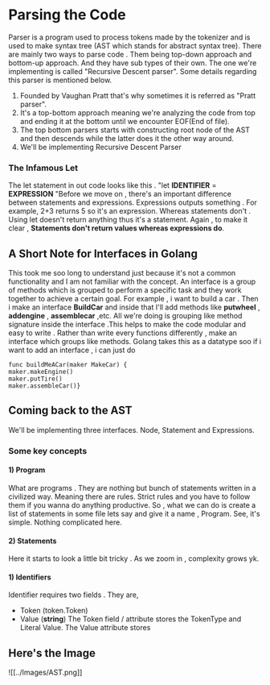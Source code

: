 # Parsing the Code

Parser is a program used to process tokens made by the tokenizer and is used to make syntax tree (AST which stands for abstract syntax tree).
There are mainly two ways to parse code . Them being top-down approach and bottom-up approach. And they have sub types of their own. The one we're implementing is called "Recursive Descent parser".
Some details regarding this parser is mentioned below.

1. Founded by Vaughan Pratt that's why sometimes it is referred as "Pratt parser".
2. It's a top-bottom approach meaning we're analyzing the code from top and ending it at the bottom until we encounter EOF(End of file).
3. The top bottom parsers starts with constructing root node of the AST and then descends while the latter does it the other way around.
4. We'll be implementing Recursive Descent Parser

### The Infamous Let

The let statement in out code looks like this . "let **IDENTIFIER** = **EXPRESSION** "Before we move on , there's an important difference between statements and expressions. Expressions outputs something . For example, 2+3 returns 5 so it's an expression. Whereas statements don't . Using let doesn't return anything thus it's a statement. Again , to make it clear , **Statements don't return values whereas expressions do**.

## A Short Note for Interfaces in Golang

This took me soo long to understand just because it's not a common functionality and I am not familiar with the concept. An interface is a group of methods which is grouped to perform a specific task and they work together to achieve a certain goal. For example , i want to build a car . Then i make an interface **BuildCar** and inside that I'll add methods like **putwheel** , **addengine** , **assemblecar** ,etc. All we're doing is grouping like method signature inside the interface .This helps to make the code modular and easy to write . Rather than write every functions differently , make an interface which groups like methods. Golang takes this as a datatype soo if i want to add an interface , i can just do

`func buildMeACar(maker MakeCar) {`\
`maker.makeEngine() `\
`maker.putTire() `\
`maker.assembleCar()}`

## Coming back to the AST

We'll be implementing three interfaces. Node, Statement and Expressions.

### Some key concepts

#### 1) Program

What are programs . They are nothing but bunch of statements written in a civilized way. Meaning there are rules. Strict rules and you have to follow them if you wanna do anything productive. So , what we can do is create a list of statements in some file lets say and give it a name , Program. See, it's simple. Nothing complicated here.

#### 2) Statements

Here it starts to look a little bit tricky . As we zoom in , complexity grows yk. 
#### 1) Identifiers

Identifier requires two fields . They are,

- Token (token.Token)
- Value (**string**) The Token field / attribute stores the TokenType and Literal Value. The Value attribute stores




## Here's the Image

![[../Images/AST.png]]


